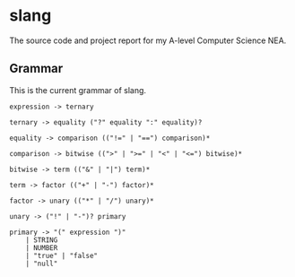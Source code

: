 # slang
The source code and project report for my A-level Computer Science NEA.

## Grammar
This is the current grammar of slang.

```
expression -> ternary

ternary -> equality ("?" equality ":" equality)?

equality -> comparison (("!=" | "==") comparison)*

comparison -> bitwise ((">" | ">=" | "<" | "<=") bitwise)*

bitwise -> term (("&" | "|") term)*

term -> factor (("+" | "-") factor)*

factor -> unary (("*" | "/") unary)*

unary -> ("!" | "-")? primary

primary -> "(" expression ")"
    | STRING
    | NUMBER
    | "true" | "false"
    | "null"
```